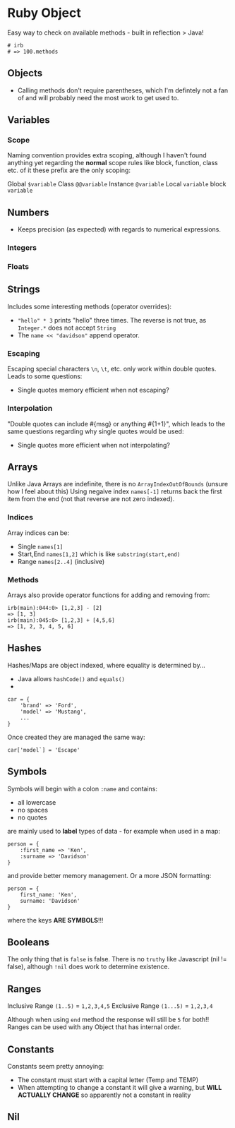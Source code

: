 # Ruby Object 

Easy way to check on available methods - built in reflection > Java!

```
# irb
# => 100.methods
```

## Objects

- Calling methods don't require parentheses, which I'm defintely not a fan of and will probably need the most work to get used to.

## Variables

### Scope

Naming convention provides extra scoping, although I haven't found anything yet regarding the **normal** scope rules like block, function, class etc. of it these prefix are the only scoping:

Global `$variable` 
Class `@@variable`
Instance `@variable`
Local `variable`
block `variable`

## Numbers

- Keeps precision (as expected) with regards to numerical expressions.

### Integers

### Floats

## Strings

Includes some interesting methods (operator overrides):

- `"hello" * 3` prints "hello" three times.  The reverse is not true, as `Integer.*` does not accept `String`
- The `name << "davidson"` append operator.

### Escaping

Escaping special characters `\n`, `\t`, etc. only work within double quotes.  Leads to some questions:
- Single quotes memory efficient when not escaping?

### Interpolation

"Double quotes can include #{msg} or anything #{1+1}", which leads to the same questions regarding why single quotes would be used:
- Single quotes more efficient when not interpolating?

## Arrays

Unlike Java Arrays are indefinite, there is no `ArrayIndexOutOfBounds` (unsure how I feel about this)
Using negaive index `names[-1]` returns back the first item from the end (not that reverse are not zero indexed).

### Indices

Array indices can be:
- Single `names[1]`
- Start,End `names[1,2]` which is like `substring(start,end)`
- Range `names[2..4]` (inclusive)

### Methods

Arrays also provide operator functions for adding and removing from:

```
irb(main):044:0> [1,2,3] - [2]
=> [1, 3]
irb(main):045:0> [1,2,3] + [4,5,6]
=> [1, 2, 3, 4, 5, 6]
```

## Hashes

Hashes/Maps are object indexed, where equality is determined by...
- Java allows `hashCode()` and `equals()` 
- 

```
car = {
    'brand' => 'Ford',
    'model' => 'Mustang',
    ...
}
```

Once created they are managed the same way:

```
car['model`] = 'Escape'
```

## Symbols

Symbols will begin with a colon `:name` and contains:
- all lowercase
- no spaces
- no quotes

are mainly used to **label** types of data - for example when used in a map:

```
person = {
    :first_name => 'Ken',
    :surname => 'Davidson'
}
```

and provide better memory management.  Or a more JSON formatting:


```
person = {
    first_name: 'Ken',
    surname: 'Davidson'
}
```

where the keys **ARE SYMBOLS**!!!

## Booleans

The only thing that is `false` is false.  There is no `truthy` like Javascript (nil != false), although `!nil` does work to determine existence.

## Ranges

Inclusive Range `(1..5)` = `1,2,3,4,5`
Exclusive Range `(1...5)` = `1,2,3,4`

Although when using `end` method the response will still be `5` for both!!
Ranges can be used with any Object that has internal order.

## Constants

Constants seem pretty annoying:
- The constant must start with a capital letter (Temp and TEMP)
- When attempting to change a constant it will give a warning, but **WILL ACTUALLY CHANGE** so apparently not a constant in reality

## Nil


